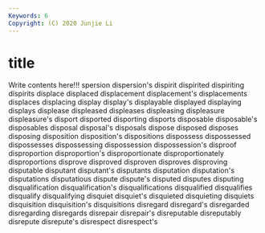 ```yaml
---
Keywords: 6
Copyright: (C) 2020 Junjie Li
---
```


# title

Write contents here!!!
spersion 
dispersion's 
dispirit 
dispirited 
dispiriting 
dispirits 
displace 
displaced
displacement 
displacement's 
displacements 
displaces 
displacing 
display 
display's 
displayable 
displayed 
displaying
displays 
displease 
displeased 
displeases 
displeasing 
displeasure 
displeasure's 
disport 
disported 
disporting
disports 
disposable 
disposable's 
disposables 
disposal 
disposal's 
disposals 
dispose 
disposed 
disposes
disposing 
disposition 
disposition's 
dispositions 
dispossess 
dispossessed 
dispossesses 
dispossessing 
dispossession 
dispossession's
disproof 
disproportion 
disproportion's 
disproportionate 
disproportionately 
disproportions 
disprove 
disproved 
disproven 
disproves
disproving 
disputable 
disputant 
disputant's 
disputants 
disputation 
disputation's 
disputations 
disputatious 
dispute
dispute's 
disputed 
disputes 
disputing 
disqualification 
disqualification's 
disqualifications 
disqualified 
disqualifies 
disqualify
disqualifying 
disquiet 
disquiet's 
disquieted 
disquieting 
disquiets 
disquisition 
disquisition's 
disquisitions 
disregard
disregard's 
disregarded 
disregarding 
disregards 
disrepair 
disrepair's 
disreputable 
disreputably 
disrepute 
disrepute's
disrespect 
disrespect's 
